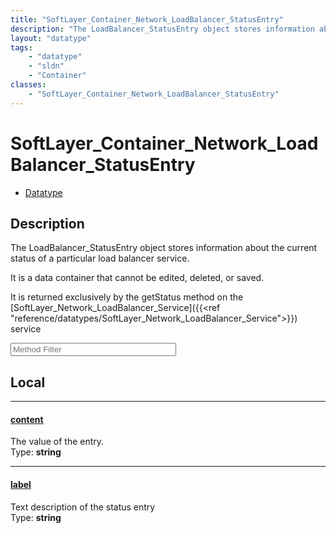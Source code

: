 ```yaml
---
title: "SoftLayer_Container_Network_LoadBalancer_StatusEntry"
description: "The LoadBalancer_StatusEntry object stores information about the current status of a particular load balancer service.... "
layout: "datatype"
tags:
    - "datatype"
    - "sldn"
    - "Container"
classes:
    - "SoftLayer_Container_Network_LoadBalancer_StatusEntry"
---
```


# SoftLayer_Container_Network_LoadBalancer_StatusEntry
<div id='service-datatype'>
    <ul id='sldn-reference-tabs'>
        <li id='datatype'> <a href='/reference/datatypes/SoftLayer_Container_Network_LoadBalancer_StatusEntry' >Datatype</a></li>
    </ul>
</div>

## Description 
The LoadBalancer_StatusEntry object stores information about the current status of a particular load balancer service. 

It is a data container that cannot be edited, deleted, or saved. 

It is returned exclusively by the getStatus method on the [SoftLayer_Network_LoadBalancer_Service]({{<ref "reference/datatypes/SoftLayer_Network_LoadBalancer_Service">}}) service 





<!-- Service Filer BEGIN -->
<div class="view-filters">
        <div class="clearfix">
            <div class="search-input-box">
                <input placeholder="Method Filter" onkeyup="titleSearch(inputId='prop-input', divId='properties', elementClass='prop-row')" 
                    type="text" id="prop-input" value="" size="30" maxlength="128" class="form-text">
            </div>
        </div>
</div>
<!-- Service Filer END -->

<div id="properties" class="content">
<div id="localProperties" class="prop-content" >

## Local
-----
[content]: #content
#### [content]
The value of the entry.  
<span class="type-label">Type: </span>**string**

-----
[label]: #label
#### [label]
Text description of the status entry  
<span class="type-label">Type: </span>**string**

</div>
<!-- LOCAL PROPERTY END -->

</div>


